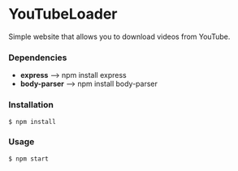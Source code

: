 YouTubeLoader
=====================================================
Simple website that allows you to download videos from YouTube.

### Dependencies
- **express** --> npm install express
- **body-parser** --> npm install body-parser

### Installation
```
$ npm install
```

### Usage
```
$ npm start
```
